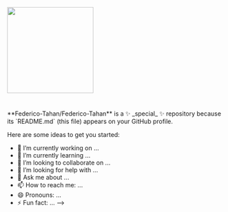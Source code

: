 <div>
    <img src="https://media.giphy.com/media/5WILqPq29TyIkVCSej/giphy.gif" width="200">
    <h1 aling="center" Hi 👋, I´m Federico Tahan>

</div>
**Federico-Tahan/Federico-Tahan** is a ✨ _special_ ✨ repository because its `README.md` (this file) appears on your GitHub profile.

Here are some ideas to get you started:

- 🔭 I’m currently working on ...
- 🌱 I’m currently learning ...
- 👯 I’m looking to collaborate on ...
- 🤔 I’m looking for help with ...
- 💬 Ask me about ...
- 📫 How to reach me: ...
- 😄 Pronouns: ...
- ⚡ Fun fact: ...
-->
